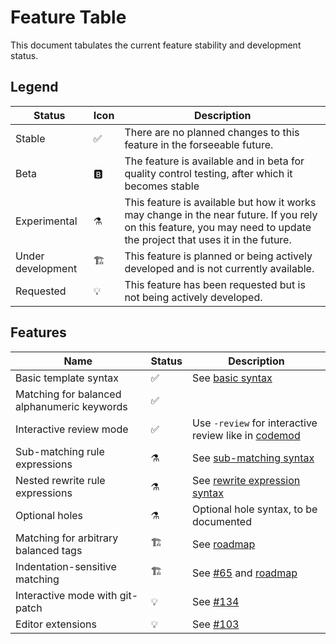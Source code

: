 # Feature Table

This document tabulates the current feature stability and development status.

## Legend

| Status            | Icon                    | Description                                                                                                                                                              |
|-------------------|-------------------------|--------------------------------------------------------------------------------------------------------------------------------------------------------------------------|
| Stable            | :white_check_mark:      | There are no planned changes to this feature in the forseeable future.                                                                                                   |
| Beta              | :b:                     | The feature is available and in beta for quality control testing, after which it becomes stable                                                                         |
| Experimental      | :alembic:               | This feature is available but how it works may change in the near future. If you rely on this feature, you may need to update the project that uses it in the future.  |
| Under development | :building_construction: | This feature is planned or being actively developed and is not currently available.                                                                                |
| Requested         | :bulb:                  | This feature has been requested but is not being actively developed.                                                                                                     |

## Features

| Name                                        | Status                  | Description                                                                                           |
|---------------------------------------------|-------------------------|-------------------------------------------------------------------------------------------------------|
| Basic template syntax                       | :white_check_mark:      | See [basic syntax](https://comby.dev/#match-syntax)                                                   |
| Matching for balanced alphanumeric keywords | :white_check_mark:      |                                                                                                       |
| Interactive review mode                     | :white_check_mark:      | Use `-review` for interactive review like in [codemod](https://github.com/facebook/codemod)           |
| Sub-matching rule expressions               | :alembic:               | See [sub-matching syntax](https://comby.dev/#experimental-language-features-sub-matching)             |
| Nested rewrite rule expressions             | :alembic:               | See [rewrite expression syntax](https://comby.dev/#experimental-language-features-rewrite-expression) |
| Optional holes                              | :alembic:               | Optional hole syntax, to be documented                                                                |
| Matching for arbitrary balanced tags        | :building_construction: | See [roadmap](https://github.com/comby-tools/comby/blob/master/docs/ROADMAP.md)                       |
| Indentation-sensitive matching              | :building_construction: | See [#65](https://github.com/comby-tools/comby/issues/65) and [roadmap](https://github.com/comby-tools/comby/blob/master/docs/ROADMAP.md)               |
| Interactive mode with git-patch             | :bulb:                  | See [#134](https://github.com/comby-tools/comby/issues/134)                                                |
| Editor extensions                           | :bulb:                  | See [#103](https://github.com/comby-tools/comby/issues/103)                                                |
